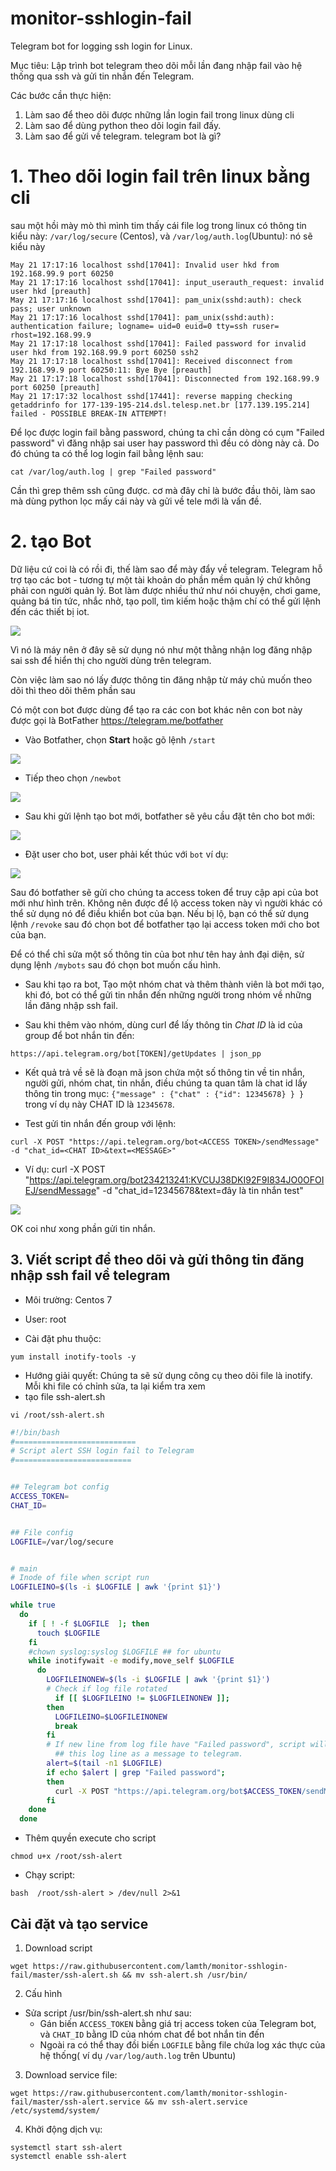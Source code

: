 # monitor-sshlogin-fail
Telegram bot for logging ssh login for Linux.



Mục tiêu: Lập trình bot telegram theo dõi mỗi lần đang nhập fail vào hệ thống qua ssh và gửi tin nhắn đến Telegram.

Các bước cần thực hiện:
  1. Làm sao để theo dõi được những lần login fail trong linux dùng cli
  2. Làm sao để dùng python theo dõi login fail đấy.
  3. Làm sao để gửi về telegram. telegram bot là gì?




# 1. Theo dõi login fail trên linux bằng cli

sau một hồi mày mò thì mình tim thấy cái file log trong linux có thông tin kiểu này: `/var/log/secure` (Centos), và `/var/log/auth.log`(Ubuntu): nó sẽ kiểu này

```log
May 21 17:17:16 localhost sshd[17041]: Invalid user hkd from 192.168.99.9 port 60250
May 21 17:17:16 localhost sshd[17041]: input_userauth_request: invalid user hkd [preauth]
May 21 17:17:16 localhost sshd[17041]: pam_unix(sshd:auth): check pass; user unknown
May 21 17:17:16 localhost sshd[17041]: pam_unix(sshd:auth): authentication failure; logname= uid=0 euid=0 tty=ssh ruser= rhost=192.168.99.9
May 21 17:17:18 localhost sshd[17041]: Failed password for invalid user hkd from 192.168.99.9 port 60250 ssh2
May 21 17:17:18 localhost sshd[17041]: Received disconnect from 192.168.99.9 port 60250:11: Bye Bye [preauth]
May 21 17:17:18 localhost sshd[17041]: Disconnected from 192.168.99.9 port 60250 [preauth]
May 21 17:17:32 localhost sshd[17441]: reverse mapping checking getaddrinfo for 177-139-195-214.dsl.telesp.net.br [177.139.195.214] failed - POSSIBLE BREAK-IN ATTEMPT!
```

Để lọc được login fail bằng password, chúng ta chỉ cần dòng có cụm "Failed password" vì đăng nhập sai user hay password thì đều có dòng này cả. Do đó chúng ta có thể log login fail bằng lệnh sau:
```
cat /var/log/auth.log | grep "Failed password"
```

Cần thì grep thêm ssh cũng được. cơ mà đây chỉ là bước đầu thôi, làm sao mà dùng python lọc mấy cái này và gửi về tele mới là vấn đề.


# 2. tạo Bot

Dữ liệu cứ coi là có rồi đi, thế làm sao để mày đẩy về telegram.
Telegram hỗ trợ tạo các bot - tương tự một tài khoản do phần mềm quản lý chứ không phải con người quản lý. 
Bot làm được nhiều thứ như nói chuyện, chơi game, quảng bá tin tức, nhắc nhở, tạo poll, tìm kiếm hoặc thậm chí có thể gửi lệnh đến các thiết bị iot.

![](http://i.imgur.com/5XANpWE.png)

Vì nó là máy nên ở đây sẽ sử dụng nó như một thằng nhận log đăng nhập sai ssh để hiển thị cho người dùng trên telegram.

Còn việc làm sao nó lấy được thông tin đăng nhập từ máy chủ muốn theo dõi thì theo dõi thêm phần sau

Có một con bot được dùng để tạo ra các con bot khác nên con bot này được gọi là BotFather https://telegram.me/botfather

- Vào Botfather, chọn **Start** hoặc gõ lệnh `/start`

![](https://i.imgur.com/apl8e4l.png)
- Tiếp theo chọn `/newbot`

![](http://i.imgur.com/kChwaSy.png)

- Sau khi gửi lệnh tạo bot mới, botfather sẽ yêu cầu đặt tên cho bot mới:

![](http://i.imgur.com/EFEO8YD.png)

- Đặt user cho bot, user phải kết thúc với `bot` ví dụ:

![](http://i.imgur.com/QhuKlJ9.png)

Sau đó botfather sẽ gửi cho chúng ta access token để truy cập api của bot mới như hình trên. Không nên được để lộ access token này vì người khác có thể sử dụng nó để điều khiển bot của bạn. 
Nếu bị lộ, bạn có thể sử dụng lệnh `/revoke` sau đó chọn bot để botfather tạo lại access token mới cho bot của bạn.

Để có thể chỉ sửa một số thông tin của bot như tên hay ảnh đại diện, sử dụng lệnh `/mybots` sau đó chọn bot muốn cấu hình.


- Sau khi tạo ra bot, Tạo một nhóm chat và thêm thành viên là bot mới tạo, khi đó, bot có thể gửi tin nhắn đến những người trong nhóm về những lần đăng nhập ssh fail.

- Sau khi thêm vào nhóm, dùng curl để lấy thông tin *Chat ID* là id của group để bot nhắn tin đến:
```
https://api.telegram.org/bot[TOKEN]/getUpdates | json_pp
```
- Kết quả trả về sẽ là đoạn mã json chứa một số thông tin về tin nhắn, người gửi, nhóm chat, tin nhắn, điều chúng ta quan tâm là chat id lấy thông tin trong mục: `{"message" : {"chat" : {"id": 12345678} } }` trong ví dụ này CHAT ID là `12345678`.

- Test gửi tin nhắn đến group với lệnh:
```
curl -X POST "https://api.telegram.org/bot<ACCESS TOKEN>/sendMessage" -d "chat_id=<CHAT ID>&text=<MESSAGE>"
```
- Ví dụ: curl -X POST "https://api.telegram.org/bot234213241:KVCUJ38DKI92F9I834JO0OFOIEJ/sendMessage" -d "chat_id=12345678&text=đây là tin nhắn test"

![](http://i.imgur.com/E8xCGfg.png)


OK coi như xong phần gửi tin nhắn.

## 3. Viết script để theo dõi và gửi thông tin đăng nhập ssh fail về telegram

- Môi trường: Centos 7
- User: root

- Cài đặt phu thuộc:
```
yum install inotify-tools -y
```
- Hướng giải quyết: Chúng ta sẽ sử dụng công cụ theo dõi file là inotify. Mỗi khi file có chỉnh sửa, ta lại kiểm tra xem 
- tạo file ssh-alert.sh
```
vi /root/ssh-alert.sh
```
```sh
#!/bin/bash
#===========================
# Script alert SSH login fail to Telegram
#==========================


## Telegram bot config
ACCESS_TOKEN=
CHAT_ID=


## File config
LOGFILE=/var/log/secure


# main 
# Inode of file when script run
LOGFILEINO=$(ls -i $LOGFILE | awk '{print $1}')

while true
  do
    if [ ! -f $LOGFILE  ]; then
      touch $LOGFILE
    fi
    #chown syslog:syslog $LOGFILE ## for ubuntu
    while inotifywait -e modify,move_self $LOGFILE
      do
        LOGFILEINONEW=$(ls -i $LOGFILE | awk '{print $1}')
        # Check if log file rotated
	      if [[ $LOGFILEINO != $LOGFILEINONEW ]];
        then
          LOGFILEINO=$LOGFILEINONEW
          break
        fi
        # If new line from log file have "Failed password", script will send
	      ## this log line as a message to telegram.
        alert=$(tail -n1 $LOGFILE)
        if echo $alert | grep "Failed password";
        then
          curl -X POST "https://api.telegram.org/bot$ACCESS_TOKEN/sendMessage" -d "chat_id=$CHAT_ID&text=$alert"
        fi
    done
  done
```
- Thêm quyền execute cho script
``` 
chmod u+x /root/ssh-alert
```
- Chạy script: 
```
bash  /root/ssh-alert > /dev/null 2>&1 
```
## Cài đặt và tạo service

1. Download script
```
wget https://raw.githubusercontent.com/lamth/monitor-sshlogin-fail/master/ssh-alert.sh && mv ssh-alert.sh /usr/bin/
```
2. Cấu hình
- Sửa script /usr/bin/ssh-alert.sh như sau:
  - Gán biến `ACCESS_TOKEN` bằng giá trị access token của Telegram bot, và `CHAT_ID` bằng ID của nhóm chat để bot nhắn tin đến
  - Ngoài ra có thể thay đồi biến `LOGFILE` bằng file chứa log xác thực của hệ thống( ví dụ `/var/log/auth.log` trên Ubuntu)

3. Download service file:
```
wget https://raw.githubusercontent.com/lamth/monitor-sshlogin-fail/master/ssh-alert.service && mv ssh-alert.service /etc/systemd/system/
```

4. Khởi động dịch vụ:
```
systemctl start ssh-alert
systemctl enable ssh-alert
```




